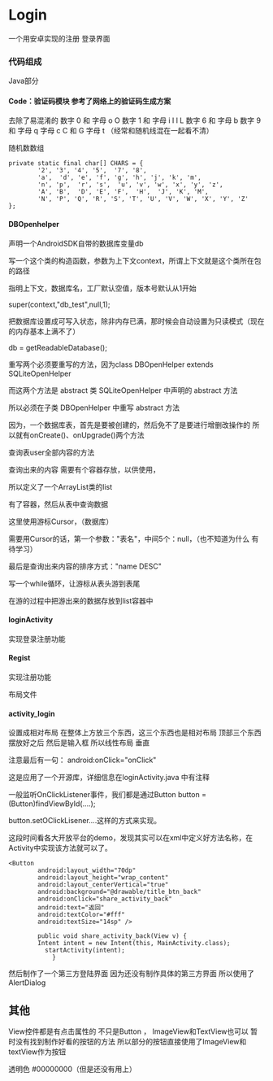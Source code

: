 # Login
一个用安卓实现的注册 登录界面

### 代码组成
Java部分

#### Code：验证码模块 参考了网络上的验证码生成方案

去除了易混淆的 数字 0 和 字母 o O 数字 1 和 字母 i I l L 数字 6 和 字母 b 数字 9 和 字母 q 字母 c C 和 G 字母 t （经常和随机线混在一起看不清）

随机数数组

    private static final char[] CHARS = {
            '2', '3', '4', '5',  '7', '8',
            'a',  'd', 'e', 'f', 'g', 'h', 'j', 'k', 'm',
            'n', 'p',  'r', 's',  'u', 'v', 'w', 'x', 'y', 'z',
            'A', 'B',  'D', 'E', 'F',  'H',  'J', 'K', 'M',
            'N', 'P', 'Q', 'R', 'S', 'T', 'U', 'V', 'W', 'X', 'Y', 'Z'
    };
    
    
#### DBOpenhelper
    
声明一个AndroidSDK自带的数据库变量db
   
写一个这个类的构造函数，参数为上下文context，所谓上下文就是这个类所在包的路径
     
指明上下文，数据库名，工厂默认空值，版本号默认从1开始
      
super(context,"db_test",null,1);
      
把数据库设置成可写入状态，除非内存已满，那时候会自动设置为只读模式（现在的内存基本上满不了）
      
db = getReadableDatabase();
     
重写两个必须要重写的方法，因为class DBOpenHelper extends SQLiteOpenHelper
     
而这两个方法是 abstract 类 SQLiteOpenHelper 中声明的 abstract 方法
      
所以必须在子类 DBOpenHelper 中重写 abstract 方法
     
因为，一个数据库表，首先是要被创建的，然后免不了是要进行增删改操作的 所以就有onCreate()、onUpgrade()两个方法

查询表user全部内容的方法

查询出来的内容 需要有个容器存放，以供使用，

所以定义了一个ArrayList类的list

有了容器，然后从表中查询数据

这里使用游标Cursor，（数据库）
 
需要用Cursor的话，第一个参数："表名"，中间5个：null，（也不知道为什么 有待学习）

最后是查询出来内容的排序方式："name DESC"

写一个while循环，让游标从表头游到表尾

在游的过程中把游出来的数据存放到list容器中

#### loginActivity

实现登录注册功能

#### Regist

实现注册功能

布局文件

#### activity_login

设置成相对布局 在整体上方放三个东西，这三个东西也是相对布局 顶部三个东西摆放好之后 然后是输入框 所以线性布局 垂直

注意最后有一句： android:onClick="onClick"

这是应用了一个开源库，详细信息在loginActivity.java 中有注释

一般监听OnClickListener事件，我们都是通过Button button = (Button)findViewById(....);

button.setOClickLisener....这样的方式来实现。

这段时间看各大开放平台的demo，发现其实可以在xml中定义好方法名称，在Activity中实现该方法就可以了。
  
    <Button
            android:layout_width="70dp"
            android:layout_height="wrap_content"
            android:layout_centerVertical="true"
            android:background="@drawable/title_btn_back"
            android:onClick="share_activity_back"
            android:text="返回"
            android:textColor="#fff"
            android:textSize="14sp" />
            
            public void share_activity_back(View v) {
            Intent intent = new Intent(this, MainActivity.class);
              startActivity(intent);
                }
                

然后制作了一个第三方登陆界面 因为还没有制作具体的第三方界面 所以使用了AlertDialog

## 其他
View控件都是有点击属性的 不只是Button ， ImageView和TextView也可以 暂时没有找到制作好看的按钮的方法 所以部分的按钮直接使用了ImageView和textView作为按钮




透明色 #00000000（但是还没有用上）








      
      
